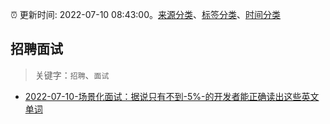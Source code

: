 :alarm_clock: 更新时间: 2022-07-10 08:43:00。[来源分类](../README.md)、[标签分类](../TAGS.md)、[时间分类](../TIMELINE.md)

## 招聘面试


> 关键字：`招聘`、`面试`



- [2022-07-10-场景化面试：据说只有不到-5%-的开发者能正确读出这些英文单词](https://toutiao.io/k/vcnudk2) 